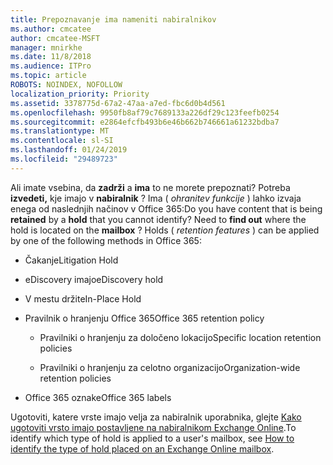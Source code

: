 ```yaml
---
title: Prepoznavanje ima nameniti nabiralnikov
ms.author: cmcatee
author: cmcatee-MSFT
manager: mnirkhe
ms.date: 11/8/2018
ms.audience: ITPro
ms.topic: article
ROBOTS: NOINDEX, NOFOLLOW
localization_priority: Priority
ms.assetid: 3378775d-67a2-47aa-a7ed-fbc6d0b4d561
ms.openlocfilehash: 9950fb8af79c7689133a226df29c123feefb0254
ms.sourcegitcommit: e2864efcfb493b6e46b662b746661a61232bdba7
ms.translationtype: MT
ms.contentlocale: sl-SI
ms.lasthandoff: 01/24/2019
ms.locfileid: "29489723"
---
```

<span data-ttu-id="84fef-p101">Ali imate vsebina, da **zadrži** a **ima** to ne morete prepoznati? Potreba **izvedeti,** kje imajo v **nabiralnik** ? Ima ( *ohranitev funkcije* ) lahko izvaja enega od naslednjih načinov v Office 365:</span><span class="sxs-lookup"><span data-stu-id="84fef-p101">Do you have content that is being **retained** by a **hold** that you cannot identify? Need to **find out** where the hold is located on the **mailbox** ? Holds (  *retention features*  ) can be applied by one of the following methods in Office 365:</span></span> 
  
- <span data-ttu-id="84fef-105">Čakanje</span><span class="sxs-lookup"><span data-stu-id="84fef-105">Litigation Hold</span></span> 
    
- <span data-ttu-id="84fef-106">eDiscovery imajo</span><span class="sxs-lookup"><span data-stu-id="84fef-106">eDiscovery hold</span></span>
    
- <span data-ttu-id="84fef-107">V mestu držite</span><span class="sxs-lookup"><span data-stu-id="84fef-107">In-Place Hold</span></span>
    
- <span data-ttu-id="84fef-108">Pravilnik o hranjenju Office 365</span><span class="sxs-lookup"><span data-stu-id="84fef-108">Office 365 retention policy</span></span> 
    
  - <span data-ttu-id="84fef-109">Pravilniki o hranjenju za določeno lokacijo</span><span class="sxs-lookup"><span data-stu-id="84fef-109">Specific location retention policies</span></span>
    
  - <span data-ttu-id="84fef-110">Pravilniki o hranjenju za celotno organizacijo</span><span class="sxs-lookup"><span data-stu-id="84fef-110">Organization-wide retention policies</span></span>
    
- <span data-ttu-id="84fef-111">Office 365 oznake</span><span class="sxs-lookup"><span data-stu-id="84fef-111">Office 365 labels</span></span>
    
<span data-ttu-id="84fef-112">Ugotoviti, katere vrste imajo velja za nabiralnik uporabnika, glejte [Kako ugotoviti vrsto imajo postavljene na nabiralnikom Exchange Online](https://docs.microsoft.com/en-us/office365/securitycompliance/identify-a-hold-on-an-exchange-online-mailbox).</span><span class="sxs-lookup"><span data-stu-id="84fef-112">To identify which type of hold is applied to a user's mailbox, see [How to identify the type of hold placed on an Exchange Online mailbox](https://docs.microsoft.com/en-us/office365/securitycompliance/identify-a-hold-on-an-exchange-online-mailbox).</span></span>
  

